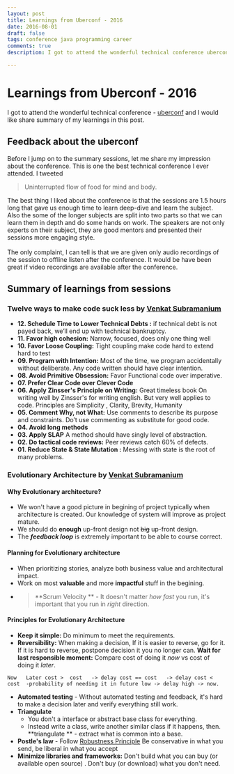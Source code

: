 ```yaml
---
layout: post
title: Learnings from Uberconf - 2016
date: 2016-08-01
draft: false
tags: conference java programming career
comments: true
description: I got to attend the wonderful technical conference uberconf and I would like share feedback about the conference and summary of my learnings in this post. 

---
```

# Learnings from Uberconf - 2016 
 I got to attend the wonderful technical conference - [uberconf](https://uberconf.com/) and I would like share summary of my learnings in this post. 
 
## Feedback about the uberconf
       
 Before I jump on to the summary sessions, let me share my impression about the conference. This is one the best technical conference I ever attended. I tweeted 
      
 > Uninterrupted flow of food for mind and body.   
 
 The best thing I liked about the conference is that the sessions are 1.5 hours long that gave us enough time to learn deep-dive and learn the subject. Also the some of the longer subjects are split into two parts so that we can learn them in depth and do some hands on work.  The speakers are not only experts on their subject, they are good mentors and presented their sessions more engaging style.
 <br/>        
 The only complaint, I can tell is that we are given only audio recordings of the session to offline listen after the conference. It would be have been great if video recordings are available after the conference.
  
## Summary of learnings from sessions

###  Twelve ways to make code suck less by [Venkat Subramanium](https://twitter.com/venkat_s)

* **12. Schedule Time to Lower Technical Debts :**  if technical debt is not payed back, we’ll end up with technical bankruptcy.
* **11. Favor high cohesion:** Narrow, focused, does only one thing well
* **10. Favor Loose Coupling:** Tight coupling make code hard to extend hard to test
* **09. Program with Intention:** Most of the time, we program accidentally without deliberate. Any code written should have clear intention.
* **08. Avoid Primitive Obsession:** Favor Functional code over imperative.
* **07.  Prefer Clear Code over Clever Code**
* **06. Apply Zinsser's Principle on Writing:** Great timeless book On writing well by Zinsser's for writing english. But very well applies to code. Principles are Simplicity , Clarity, Brevity, Humanity
* **05. Comment Why, not What:** Use comments to describe its purpose and constraints. Do’t use commenting as substitute for good code.
* **04. Avoid long methods**
* **03. Apply SLAP** A method should have singly level of abstraction.
* **02. Do tactical code reviews:** Peer reviews catch 60% of defects.
* **01. Reduce State & State Mutation :** Messing with state is the root of many problems.
 
###  Evolutionary Architecture by [Venkat Subramanium](https://twitter.com/venkat_s)
                          
#### Why Evolutionary architecture?

* We won't have a good picture in begining of project typically when architecture is created. Our knowledge of system will improve as project mature.
* We should do **enough** up-front design not ~~big~~ up-front design.
* The ***feedback loop*** is extremely important to be able to course correct.

#### Planning for Evolutionary architecture

* When prioritizing stories, analyze both business value and architectural impact.
* Work on most **valuable** and more **impactful** stuff in the begining.
* > **Scrum Velocity ** - It doesn't matter *how fast* you run, it's important that you run in *right* direction.

#### Principles for Evolutionary Architecture
 
 * **Keep it simple:**  Do minimum to meet the requirements.
 * **Reversibility:**  When making a decision, If it is easier to reverse, go for it. If it is hard to reverse, postpone decision it you no longer can.
 **Wait for last responsible moment:**  Compare cost of doing it *now* vs cost of doing it *later*. 
 			
`
    Now   Later
            cost >  cost   -> delay
            cost == cost   -> delay
            cost <  cost 
 -probability of needing it in future
                            low -> delay
                            high -> now.
`
 
* **Automated testing** - Without automated testing and feedback, it's hard to make a decision later and verify everything still work.
 * **Triangulate**
	+ You don't a interface or abstract base class for everything.
    + Instead write a class, write another similar class if it happens, then. **triangulate ** - extract what is common into a base.
 * **Postle's law** - Follow [Robustness Principle](https://en.wikipedia.org/wiki/Robustness_principle)  Be conservative in what you send, be liberal in what you accept
* **Minimize libraries and frameworks:** Don't build what you can buy (or available open source) . Don't buy (or download) what you don't need. 


